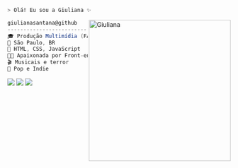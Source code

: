 ```zsh
> Olá! Eu sou a Giuliana ✨
```

<img align="right" src="https://i.redd.it/h7dae4o0uk461.jpg" alt="Giuliana" width="320" /> 

```csharp
giulianasantana@github
-----------------------------------
🎓 Produção Multimídia (FAPCOM)
📌 São Paulo, BR 
🌱 HTML, CSS, JavaScript
👩‍💻 Apaixonada por Front-end
🎬 Musicais e terror
🎵 Pop e Indie

```

<a href="mailto:giulianasantanas@hotmail.com"><img src="https://img.shields.io/badge/-Gmail-EA4335?style=for-the-badge&logo=gmail&logoColor=white" target="_blank"></a>
<a href="https://www.linkedin.com/in/giulianasantana" target="_blank"><img src="https://img.shields.io/badge/-LinkedIn-4285F4?style=for-the-badge&logo=linkedin&logoColor=white" target="_blank"></a> 
<a href="https://github.com/giulianasantana"><img src="https://img.shields.io/badge/GitHub-CD6799?style=for-the-badge&logo=github&logoColor=white" target="_blank"></a>
